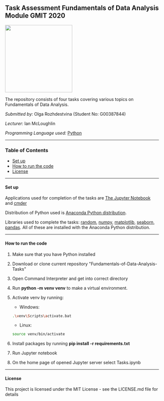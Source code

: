 ## Task Assessment Fundamentals of Data Analysis Module GMIT 2020

<img align="center" height="220" src="https://www.smartdatacollective.com/wp-content/uploads/2017/05/flow.png">

<br>

The repository consists of four tasks covering various topics on Fundamentals of Data Analysis.

*Submitted by:* Olga Rozhdestvina (Student No: G00387844) 

*Lecturer:* Ian McLoughlin

*Programming Language used:* [Python](https://www.python.org/)

----

### Table of Contents
* [Set up](#set_up)
* [How to run the code](#how_to_run_the_code)
* [License](#licence)

----

#### Set up <a name="set_up"></a>

Applications used for completion of the tasks are [The Jupyter Notebook](https://jupyter.org/) and [cmder](http://cmder.net/)

Distribution of Python used is [Anaconda Python distribution](https://www.anaconda.com/). 

Libraries used to complete the tasks: [random](https://docs.python.org/3/library/random.html), [numpy](https://numpy.org/), [matplotlib](https://matplotlib.org/), [seaborn](http://seaborn.pydata.org/), [pandas](https://pandas.pydata.org/). All of these are installed with the Anaconda Python distribution.

----

####  How to run the code <a name="how_to_run_the_code"></a>

1. Make sure that you have Python installed
2. Download or clone current repository "Fundamentals-of-Data-Analysis-Tasks"
3. Open Command Interpreter and get into correct directory
4. Run __python -m venv venv__ to make a virtual environment.
5. Activate venv by running:

    * Windows:
    ```bash
    .\venv\Scripts\activate.bat
    ```
    * Linux:
    ```bash
    source venv/bin/activate
    ```
6. Install packages by running __pip install -r requirements.txt__
7. Run Jupyter notebook
8. On the home page of opened Jupyter server select Tasks.ipynb

----

#### License <a name="licence"></a>

This project is licensed under the MIT License - see the LICENSE.md file for details
